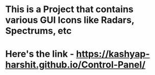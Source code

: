 # This is a Project that contains various GUI Icons like Radars, Spectrums, etc

# Here's the link - https://kashyap-harshit.github.io/Control-Panel/
